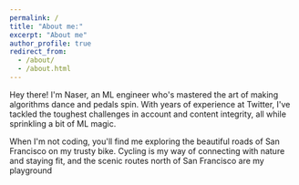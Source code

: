 ```yaml
---
permalink: /
title: "About me:"
excerpt: "About me"
author_profile: true
redirect_from: 
  - /about/
  - /about.html
---
```

Hey there! I'm Naser, an ML engineer who's mastered the art of making algorithms dance and pedals spin. With years of experience at Twitter, I've tackled the toughest challenges in account and content integrity, all while sprinkling a bit of ML magic.

When I'm not coding, you'll find me exploring the beautiful roads of San Francisco on my trusty bike. Cycling is my way of connecting with nature and staying fit, and the scenic routes north of San Francisco are my playground

